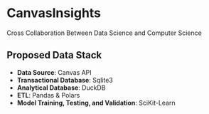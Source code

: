 # CanvasInsights
Cross Collaboration Between Data Science and Computer Science

## **Proposed Data Stack**
- **Data Source**: Canvas API
- **Transactional Database**: Sqlite3
- **Analytical Database**: DuckDB
- **ETL**: Pandas & Polars
- **Model Training, Testing, and Validation**: SciKit-Learn
